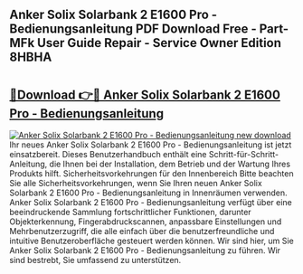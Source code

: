 ## Anker Solix Solarbank 2 E1600 Pro - Bedienungsanleitung PDF Download Free - Part-MFk User Guide Repair - Service Owner Edition 8HBHA

# <h2><a href="http://df53k1q.blite.top/?on=Anker+Solix+Solarbank+2+E1600+Pro+-+Bedienungsanleitung">🔗Download 👉🔴 Anker Solix Solarbank 2 E1600 Pro - Bedienungsanleitung</a></h2>

[![Anker Solix Solarbank 2 E1600 Pro - Bedienungsanleitung new download](https://i.imgur.com/lujVjoI.png)](http://df53k1q.blite.top/?on=Anker+Solix+Solarbank+2+E1600+Pro+-+Bedienungsanleitung)
Ihr neues Anker Solix Solarbank 2 E1600 Pro - Bedienungsanleitung ist jetzt einsatzbereit. Dieses Benutzerhandbuch enthält eine Schritt-für-Schritt-Anleitung, die Ihnen bei der Installation, dem Betrieb und der Wartung Ihres Produkts hilft. Sicherheitsvorkehrungen für den Innenbereich Bitte beachten Sie alle Sicherheitsvorkehrungen, wenn Sie Ihren neuen Anker Solix Solarbank 2 E1600 Pro - Bedienungsanleitung in Innenräumen verwenden. Anker Solix Solarbank 2 E1600 Pro - Bedienungsanleitung verfügt über eine beeindruckende Sammlung fortschrittlicher Funktionen, darunter Objekterkennung, Fingerabdruckscannen, anpassbare Einstellungen und Mehrbenutzerzugriff, die alle einfach über die benutzerfreundliche und intuitive Benutzeroberfläche gesteuert werden können. Wir sind hier, um Sie Anker Solix Solarbank 2 E1600 Pro - Bedienungsanleitung zu führen. Wir sind bestrebt, Sie umfassend zu unterstützen.
